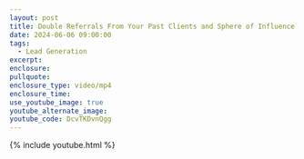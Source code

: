 ```yaml
---
layout: post
title: Double Referrals From Your Past Clients and Sphere of Influence
date: 2024-06-06 09:00:00
tags:
  - Lead Generation
excerpt:
enclosure:
pullquote:
enclosure_type: video/mp4
enclosure_time:
use_youtube_image: true
youtube_alternate_image:
youtube_code: DcvTKDvnQgg
---
```

{% include youtube.html %}

&nbsp;

&nbsp;